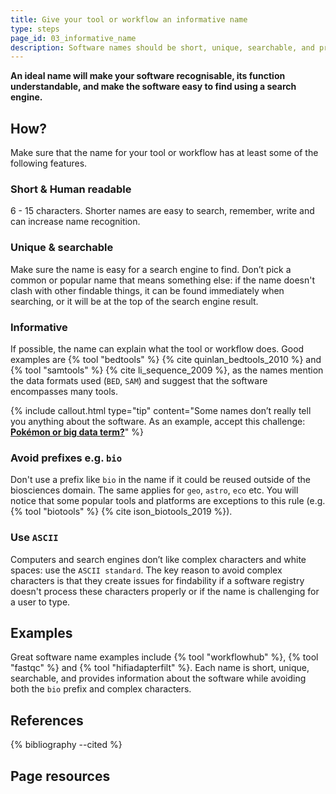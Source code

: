 ```yaml
---
title: Give your tool or workflow an informative name
type: steps
page_id: 03_informative_name
description: Software names should be short, unique, searchable, and provide info about the software while avoiding a prefix (e.g. `bio`) and complex characters.
---
```



**An ideal name will make your software recognisable, its function understandable, and make the software easy to find using a search engine.**


## How?

Make sure that the name for your tool or workflow has at least some of the following features.


### Short & Human readable

6 - 15 characters. Shorter names are easy to search, remember, 
write and can increase name recognition.


### Unique & searchable

Make sure the name is easy for a search engine to find. Don’t pick a 
common or popular name that means something else: if the name doesn't 
clash with other findable things, it can be found immediately when searching, 
or it will be at the top of the search engine result.


### Informative

If possible, the name can explain what the tool or workflow does. 
Good examples are {% tool "bedtools" %} {% cite quinlan_bedtools_2010 %} and 
{% tool "samtools" %} {% cite li_sequence_2009 %}, as the names mention the 
data formats used (`BED`, `SAM`) and suggest that the software encompasses many tools. 

{% include callout.html type="tip" content="Some names don’t really tell 
you anything about the software. As an example, accept this challenge: 
[**Pokémon or big data term?**](http://pixelastic.github.io/pokemonorbigdata/)" %}


### Avoid prefixes e.g. `bio`

Don't use a prefix like `bio` in the name if it could be reused outside 
of the biosciences domain. The same applies for `geo`, `astro`, `eco` etc. 
You will notice that some popular tools and platforms are exceptions to 
this rule (e.g. {% tool "biotools" %} {% cite ison_biotools_2019 %}).


### Use `ASCII`

Computers and search engines don’t like complex characters and white spaces: 
use the `ASCII standard`. The key reason to avoid complex characters is that 
they create issues for findability if a software registry doesn't process these 
characters properly or if the name is challenging for a user to type.


## Examples

Great software name examples include {% tool "workflowhub" %}, {% tool "fastqc" %} 
and {% tool "hifiadapterfilt" %}. Each name is short, unique, searchable, and 
provides information about the software while avoiding both the `bio` prefix 
and complex characters.


## References

{% bibliography --cited %}


## Page resources


